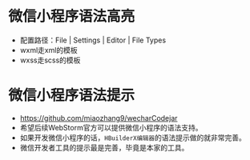 # 微信小程序语法高亮
* 配置路径：File | Settings | Editor | File Types
* wxml走xml的模板
* wxss走scss的模板

# 微信小程序语法提示
* https://github.com/miaozhang9/wecharCodejar
* 希望后续WebStorm官方可以提供微信小程序的语法支持。
* 如果开发微信小程序的话，```HBuilderX编辑器```的语法提示做的就非常完善。
* 微信开发者工具的提示最是完善，毕竟是本家的工具。
